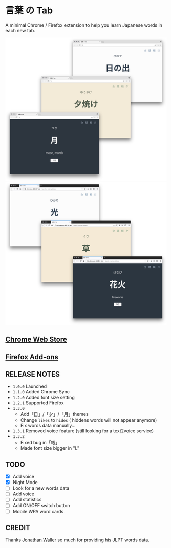 # 言葉 の Tab

A minimal Chrome / Firefox extension to help you learn Japanese words in each new tab.

![](./docs/static/chrome.jpg)
![](./docs/static/firefox.jpg)

## [Chrome Web Store](https://chrome.google.com/webstore/detail/%E8%A8%80%E8%91%89-%E3%81%AE-tab/lacmiiahoideajihiclkhmdkikkbjcnb)

## [Firefox Add-ons](https://addons.mozilla.org/en-US/firefox/addon/the-tab-of-words/?src=https://github.com/keiww/the-tab-of-words)

## RELEASE NOTES

- `1.0.0` Launched
- `1.1.0` Added Chrome Sync
- `1.2.0` Added font size setting
- `1.2.1` Supported Firefox
- `1.3.0`
  + Add「日」/「夕」/「月」themes
  + Change `likes` to `hides` ( hiddens words will not appear anymore)
  + Fix words data manually...
- `1.3.1` Removed voice feature (still looking for a text2voice service)
- `1.3.2`
  + Fixed bug in「帳」
  + Made font size bigger in "L"

## TODO

- [x] Add voice
- [x] Night Mode
- [ ] Look for a new words data
- [ ] Add voice
- [ ] Add statistics
- [ ] Add ON/OFF switch button
- [ ] Mobile WPA word cards

## CREDIT

Thanks [Jonathan Waller](http://www.tanos.co.uk/jlpt/) so much for providing his JLPT words data.

